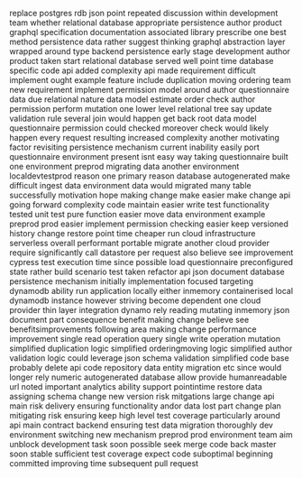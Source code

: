 replace postgres rdb json point repeated discussion within development team whether relational database appropriate persistence author product graphql specification documentation associated library prescribe one best method persistence data rather suggest thinking graphql abstraction layer wrapped around type backend persistence early stage development author product taken start relational database served well point time database specific code api added complexity api made requirement difficult implement ought example feature include duplication moving ordering team new requirement implement permission model around author questionnaire data due relational nature data model estimate order check author permission perform mutation one lower level relational tree say update validation rule several join would happen get back root data model questionnaire permission could checked moreover check would likely happen every request resulting increased complexity another motivating factor revisiting persistence mechanism current inability easily port questionnaire environment present isnt easy way taking questionnaire built one environment preprod migrating data another environment localdevtestprod reason one primary reason database autogenerated make difficult ingest data environment data would migrated many table successfully motivation hope making change make easier make change api going forward complexity code maintain easier write test functionality tested unit test pure function easier move data environment example preprod prod easier implement permission checking easier keep versioned history change restore point time cheaper run cloud infrastructure serverless overall performant portable migrate another cloud provider require significantly call datastore per request also believe see improvement cypress test execution time since possible load questionnaire preconfigured state rather build scenario test taken refactor api json document database persistence mechanism initially implementation focused targeting dynamodb ability run application locally either inmemory containerised local dynamodb instance however striving become dependent one cloud provider thin layer integration dynamo rely reading mutating inmemory json document part consequence benefit making change believe see benefitsimprovements following area making change performance improvement single read operation query single write operation mutation simplified duplication logic simplified orderingmoving logic simplified author validation logic could leverage json schema validation simplified code base probably delete api code repository data entity migration etc since would longer rely numeric autogenerated database allow provide humanreadable url noted important analytics ability support pointintime restore data assigning schema change new version risk mitgations large change api main risk delivery ensuring functionality andor data lost part change plan mitigating risk ensuring keep high level test coverage particularly around api main contract backend ensuring test data migration thoroughly dev environment switching new mechanism preprod prod environment team aim unblock development task soon possible seek merge code back master soon stable sufficient test coverage expect code suboptimal beginning committed improving time subsequent pull request